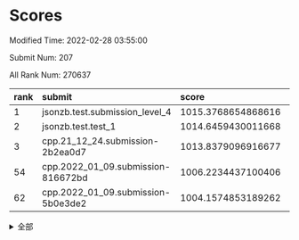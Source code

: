 # Scores

Modified Time: 2022-02-28 03:55:00

Submit Num: 207

All Rank Num: 270637

| rank |               submit               |       score        |       sigma        | pk_num |
| :--- | :--------------------------------- | :----------------- | :----------------- | :----- |
| 1    | jsonzb.test.submission_level_4     | 1015.3768654868616 | 0.8217133243244892 | 5231   |
| 2    | jsonzb.test.test_1                 | 1014.6459430011668 | 0.8611148319656792 | 5228   |
| 3    | cpp.21_12_24.submission-2b2ea0d7   | 1013.8379096916677 | 0.8111039296313444 | 5228   |
| 54   | cpp.2022_01_09.submission-816672bd | 1006.2234437100406 | 0.7103827429430938 | 5232   |
| 62   | cpp.2022_01_09.submission-5b0e3de2 | 1004.1574853189262 | 0.7154213866307603 | 5231   |


<details>
<summary>全部</summary>

| rank |                 submit                 |       score        |       sigma        | pk_num |
| :--- | :------------------------------------- | :----------------- | :----------------- | :----- |
| 1    | jsonzb.test.submission_level_4         | 1015.3768654868616 | 0.8217133243244892 | 5231   |
| 2    | jsonzb.test.test_1                     | 1014.6459430011668 | 0.8611148319656792 | 5228   |
| 3    | cpp.21_12_24.submission-2b2ea0d7       | 1013.8379096916677 | 0.8111039296313444 | 5228   |
| 4    | gobigger.level_3.submission_level_3_15 | 1011.4269587641141 | 0.780972328655358  | 5230   |
| 5    | gobigger.level_3.submission_level_3_3  | 1011.4220332297135 | 0.7712246475509743 | 5226   |
| 6    | gobigger.level_3.submission_level_3_5  | 1011.396117323815  | 0.7655862998895404 | 5233   |
| 7    | gobigger.level_3.submission_level_3_36 | 1011.3879073752041 | 0.7663863526411087 | 5226   |
| 8    | gobigger.level_3.submission_level_3_41 | 1011.2408284586747 | 0.7720912637414726 | 5224   |
| 9    | gobigger.level_3.submission_level_3_30 | 1011.1858685662584 | 0.7469386056621456 | 5234   |
| 10   | gobigger.level_3.submission_level_3_38 | 1010.8938699792473 | 0.7536657079169259 | 5228   |
| 11   | gobigger.level_3.submission_level_3_18 | 1010.8023769037948 | 0.7715460122628793 | 5231   |
| 12   | gobigger.level_3.submission_level_3_19 | 1010.8016379152679 | 0.7588390869119666 | 5233   |
| 13   | gobigger.level_3.submission_level_3_31 | 1010.7358745460363 | 0.8139768495988823 | 5233   |
| 14   | gobigger.level_3.submission_level_3_47 | 1010.7301452542049 | 0.7696754303688728 | 5229   |
| 15   | gobigger.level_3.submission_level_3_42 | 1010.687587968509  | 0.7574518948326129 | 5232   |
| 16   | gobigger.level_3.submission_level_3_0  | 1010.4798063595969 | 0.7562779505640268 | 5230   |
| 17   | gobigger.level_3.submission_level_3_22 | 1010.2669587467678 | 0.7472748688193862 | 5232   |
| 18   | gobigger.level_3.submission_level_3_27 | 1010.2480630537752 | 0.7557019274464347 | 5229   |
| 19   | gobigger.level_3.submission_level_3_10 | 1010.2466178332153 | 0.7521895556059061 | 5228   |
| 20   | gobigger.level_3.submission_level_3_6  | 1010.2376888667756 | 0.760910127892985  | 5226   |
| 21   | gobigger.level_3.submission_level_3_34 | 1010.0925566024603 | 0.7476802239410095 | 5230   |
| 22   | gobigger.level_3.submission_level_3_1  | 1010.0409727471792 | 0.7658711447739931 | 5235   |
| 23   | gobigger.level_3.submission_level_3_7  | 1010.0125587240586 | 0.7499312161045113 | 5227   |
| 24   | gobigger.level_3.submission_level_3_29 | 1010.0043718241207 | 0.7596067738663402 | 5225   |
| 25   | gobigger.level_3.submission_level_3_40 | 1009.9900336067692 | 0.768266644867123  | 5228   |
| 26   | gobigger.level_3.submission_level_3_48 | 1009.9278151646681 | 0.7564025095130124 | 5227   |
| 27   | gobigger.level_3.submission_level_3_4  | 1009.8888486672752 | 0.7492254168737807 | 5228   |
| 28   | gobigger.level_3.submission_level_3_39 | 1009.7997122912136 | 0.758780607578754  | 5235   |
| 29   | gobigger.level_3.submission_level_3_2  | 1009.7893078028968 | 0.751784047855548  | 5230   |
| 30   | gobigger.level_3.submission_level_3_8  | 1009.7346442752906 | 0.7468020080632674 | 5236   |
| 31   | gobigger.level_3.submission_level_3_45 | 1009.7232189881709 | 0.7499776365616304 | 5230   |
| 32   | gobigger.level_3.submission_level_3_49 | 1009.7201763625087 | 0.7393013849737674 | 5236   |
| 33   | gobigger.level_3.submission_level_3_28 | 1009.6269817898591 | 0.7536260499449668 | 5227   |
| 34   | gobigger.level_3.submission_level_3_24 | 1009.5880813875152 | 0.7464005647241491 | 5227   |
| 35   | gobigger.level_3.submission_level_3_44 | 1009.5858081407644 | 0.756676985770985  | 5236   |
| 36   | gobigger.level_3.submission_level_3_14 | 1009.555476806166  | 0.7746126221763489 | 5233   |
| 37   | gobigger.level_3.submission_level_3_16 | 1009.5045896354883 | 0.7608256294800821 | 5234   |
| 38   | gobigger.level_3.submission_level_3_37 | 1009.5026545611277 | 0.7544866084660384 | 5230   |
| 39   | gobigger.level_3.submission_level_3_12 | 1009.4421343630294 | 0.7672458108478856 | 5225   |
| 40   | gobigger.level_3.submission_level_3_17 | 1009.4196462660627 | 0.75721927777013   | 5229   |
| 41   | gobigger.level_3.submission_level_3_33 | 1009.4136584701963 | 0.7856656398800075 | 5232   |
| 42   | gobigger.level_3.submission_level_3_26 | 1009.4028057834139 | 0.7489753711612953 | 5225   |
| 43   | gobigger.level_3.submission_level_3_35 | 1009.2740754919577 | 0.7702766884087996 | 5231   |
| 44   | gobigger.level_3.submission_level_3_21 | 1009.2479162653003 | 0.7569458400306245 | 5226   |
| 45   | gobigger.level_3.submission_level_3_25 | 1009.2473695821452 | 0.7594823990176903 | 5225   |
| 46   | gobigger.level_3.submission_level_3_20 | 1009.1866702634796 | 0.7377236959369279 | 5234   |
| 47   | gobigger.level_3.submission_level_3_23 | 1009.1767703114982 | 0.7399385841126587 | 5228   |
| 48   | gobigger.level_3.submission_level_3_43 | 1009.0082656524255 | 0.7408356936202339 | 5231   |
| 49   | gobigger.level_3.submission_level_3_46 | 1008.8728964476896 | 0.7398096472252945 | 5233   |
| 50   | gobigger.level_3.submission_level_3_11 | 1008.8009386278396 | 0.7400675492946344 | 5232   |
| 51   | gobigger.level_3.submission_level_3_32 | 1008.7570506465594 | 0.7634726757390494 | 5230   |
| 52   | gobigger.level_3.submission_level_3_13 | 1008.4969152018368 | 0.763006840952604  | 5231   |
| 53   | gobigger.level_3.submission_level_3_9  | 1008.4330989401196 | 0.7454552167533888 | 5227   |
| 54   | cpp.2022_01_09.submission-816672bd     | 1006.2234437100406 | 0.7103827429430938 | 5232   |
| 55   | gobigger.level_1.submission_level_1_24 | 1005.2409072644    | 0.7118789161598744 | 5228   |
| 56   | gobigger.level_1.submission_level_1_17 | 1005.0099833308338 | 0.727687214728041  | 5223   |
| 57   | gobigger.level_1.submission_level_1_45 | 1004.952425824994  | 0.7136979257614708 | 5230   |
| 58   | gobigger.level_1.submission_level_1_39 | 1004.5598208960462 | 0.7221437652838428 | 5226   |
| 59   | gobigger.level_1.submission_level_1_14 | 1004.5090438687592 | 0.7357347911702871 | 5236   |
| 60   | gobigger.level_1.submission_level_1_11 | 1004.3890401430705 | 0.7178365397502788 | 5230   |
| 61   | gobigger.level_1.submission_level_1_42 | 1004.1656246878907 | 0.7236604536362344 | 5226   |
| 62   | cpp.2022_01_09.submission-5b0e3de2     | 1004.1574853189262 | 0.7154213866307603 | 5231   |
| 63   | gobigger.level_1.submission_level_1_32 | 1004.116451060715  | 0.7277622337202669 | 5225   |
| 64   | gobigger.level_1.submission_level_1_35 | 1004.0996306896668 | 0.7230770571919632 | 5226   |
| 65   | gobigger.level_1.submission_level_1_26 | 1003.8496723374949 | 0.7063487936930634 | 5229   |
| 66   | gobigger.level_1.submission_level_1_47 | 1003.8365124948466 | 0.7159574371290246 | 5234   |
| 67   | gobigger.level_1.submission_level_1_10 | 1003.7898644741753 | 0.7303446857793936 | 5231   |
| 68   | gobigger.level_1.submission_level_1_40 | 1003.7612743031013 | 0.7324506184939177 | 5224   |
| 69   | gobigger.level_1.submission_level_1_49 | 1003.7587182856801 | 0.7256062069835749 | 5232   |
| 70   | gobigger.level_1.submission_level_1_30 | 1003.7514089334428 | 0.7175943016961338 | 5223   |
| 71   | gobigger.level_1.submission_level_1_27 | 1003.7457474146428 | 0.7106154210140638 | 5235   |
| 72   | gobigger.level_1.submission_level_1_41 | 1003.733245637591  | 0.7173230965621173 | 5229   |
| 73   | gobigger.level_1.submission_level_1_0  | 1003.7146832024706 | 0.7137568788350455 | 5230   |
| 74   | gobigger.level_1.submission_level_1_43 | 1003.5915606336309 | 0.7225731684505602 | 5230   |
| 75   | gobigger.level_1.submission_level_1_19 | 1003.4966264248357 | 0.7286902628937094 | 5229   |
| 76   | gobigger.level_1.submission_level_1_18 | 1003.4846267216392 | 0.7179085705672347 | 5235   |
| 77   | gobigger.level_1.submission_level_1_8  | 1003.4675497460123 | 0.721018391293885  | 5228   |
| 78   | gobigger.level_1.submission_level_1_48 | 1003.4668158166214 | 0.7078841088923156 | 5227   |
| 79   | gobigger.level_1.submission_level_1_31 | 1003.3792429092025 | 0.7287420920364491 | 5232   |
| 80   | gobigger.level_1.submission_level_1_28 | 1003.3759848881189 | 0.7299758447958652 | 5233   |
| 81   | gobigger.level_1.submission_level_1_37 | 1003.3314977055802 | 0.7160557471539349 | 5236   |
| 82   | gobigger.level_1.submission_level_1_16 | 1003.1858946388836 | 0.7207507125424977 | 5230   |
| 83   | gobigger.level_1.submission_level_1_38 | 1003.1689865471266 | 0.7145250475844461 | 5233   |
| 84   | gobigger.level_1.submission_level_1_13 | 1003.0740187314299 | 0.7212622861183031 | 5234   |
| 85   | gobigger.level_1.submission_level_1_5  | 1002.9410330307669 | 0.7120167945156285 | 5226   |
| 86   | gobigger.level_1.submission_level_1_3  | 1002.8359352605643 | 0.7204563344217899 | 5233   |
| 87   | gobigger.level_1.submission_level_1_22 | 1002.8105819685727 | 0.7185029391350172 | 5227   |
| 88   | gobigger.level_1.submission_level_1_25 | 1002.7710889129    | 0.7079965194040767 | 5229   |
| 89   | gobigger.level_1.submission_level_1_12 | 1002.7675551110685 | 0.7129991730248081 | 5227   |
| 90   | gobigger.level_1.submission_level_1_33 | 1002.7623388224057 | 0.7053381109277791 | 5238   |
| 91   | gobigger.level_1.submission_level_1_36 | 1002.7217436175616 | 0.7112890610041738 | 5226   |
| 92   | gobigger.level_1.submission_level_1_1  | 1002.7054445575415 | 0.7263355858588125 | 5231   |
| 93   | gobigger.level_1.submission_level_1_9  | 1002.704671726848  | 0.7292800625843773 | 5232   |
| 94   | gobigger.level_1.submission_level_1_34 | 1002.6981307393636 | 0.7141747514699083 | 5235   |
| 95   | gobigger.level_1.submission_level_1_15 | 1002.6932847110776 | 0.7262427652486539 | 5231   |
| 96   | gobigger.level_1.submission_level_1_2  | 1002.6846535298242 | 0.7188827749754116 | 5230   |
| 97   | gobigger.level_1.submission_level_1_46 | 1002.6715275346455 | 0.7238958640832518 | 5230   |
| 98   | gobigger.level_1.submission_level_1_20 | 1002.5296769357071 | 0.7188439678535646 | 5229   |
| 99   | gobigger.level_1.submission_level_1_29 | 1002.4855714802479 | 0.7219007201135544 | 5233   |
| 100  | gobigger.level_1.submission_level_1_44 | 1002.4596649689274 | 0.7231980030236169 | 5227   |
| 101  | gobigger.level_1.submission_level_1_6  | 1002.4021570404735 | 0.7143437377871354 | 5227   |
| 102  | gobigger.level_1.submission_level_1_7  | 1002.3060515560605 | 0.7116502608190373 | 5224   |
| 103  | gobigger.level_1.submission_level_1_23 | 1002.2516343607065 | 0.7116096947094828 | 5231   |
| 104  | gobigger.level_1.submission_level_1_21 | 1002.1930012332269 | 0.7150618601558437 | 5231   |
| 105  | gobigger.level_1.submission_level_1_4  | 1002.0624132612406 | 0.733135970733844  | 5229   |
| 106  | gobigger.random.submission_random_18   | 997.4313783288912  | 0.7142682968497768 | 5225   |
| 107  | gobigger.random.submission_random_12   | 997.2724887181024  | 0.7185255386504306 | 5228   |
| 108  | gobigger.random.submission_random_9    | 997.1360472948911  | 0.7063484489030399 | 5233   |
| 109  | gobigger.random.submission_random_48   | 996.6898700382578  | 0.7096312404958991 | 5234   |
| 110  | gobigger.random.submission_random_34   | 996.6773772501423  | 0.7211345592679893 | 5227   |
| 111  | gobigger.random.submission_random_1    | 996.60288334302    | 0.7097360853062583 | 5233   |
| 112  | gobigger.random.submission_random_23   | 996.5715941094727  | 0.7125560112773158 | 5228   |
| 113  | gobigger.random.submission_random_3    | 996.5699358746908  | 0.7026006711037057 | 5232   |
| 114  | gobigger.random.submission_random_5    | 996.5548918156045  | 0.7062751000488071 | 5229   |
| 115  | gobigger.random.submission_random_21   | 996.4484494824454  | 0.7012527573071248 | 5234   |
| 116  | gobigger.random.submission_random_19   | 996.4138262601335  | 0.7106354720435278 | 5230   |
| 117  | gobigger.random.submission_random_45   | 996.3931180754679  | 0.7211030081661228 | 5227   |
| 118  | gobigger.random.submission_random_10   | 996.3726853434243  | 0.7162972893754084 | 5233   |
| 119  | gobigger.random.submission_random_49   | 996.3697370410911  | 0.704709457946268  | 5233   |
| 120  | gobigger.random.submission_random_47   | 996.2222507927545  | 0.7010944747953578 | 5229   |
| 121  | gobigger.random.submission_random_25   | 996.2072446763299  | 0.7103821139816595 | 5227   |
| 122  | gobigger.random.submission_random_27   | 996.1954156374198  | 0.7033836281513423 | 5228   |
| 123  | gobigger.random.submission_random_29   | 996.0988015905984  | 0.7148441736206183 | 5231   |
| 124  | gobigger.random.submission_random_39   | 996.0981093990637  | 0.7001204652633173 | 5225   |
| 125  | gobigger.random.submission_random_17   | 996.0774002232329  | 0.7275658873122315 | 5231   |
| 126  | gobigger.random.submission_random_37   | 995.992457072872   | 0.7087822216758473 | 5225   |
| 127  | gobigger.random.submission_random_33   | 995.9676068470218  | 0.7045552612918061 | 5230   |
| 128  | gobigger.random.submission_random_20   | 995.9527984669838  | 0.7107162133237295 | 5228   |
| 129  | gobigger.random.submission_random_4    | 995.9326858870627  | 0.7188578834889288 | 5235   |
| 130  | gobigger.random.submission_random_35   | 995.9319635340316  | 0.697247212921255  | 5236   |
| 131  | gobigger.random.submission_random_28   | 995.9232934421573  | 0.6991818091691806 | 5230   |
| 132  | gobigger.random.submission_random_13   | 995.8993597049804  | 0.711983716061907  | 5233   |
| 133  | gobigger.random.submission_random_42   | 995.8113858709081  | 0.7039360593022458 | 5227   |
| 134  | gobigger.random.submission_random_2    | 995.7978589794417  | 0.7096582570705855 | 5231   |
| 135  | gobigger.random.submission_random_32   | 995.7923650065119  | 0.713891584049127  | 5230   |
| 136  | gobigger.random.submission_random_40   | 995.7917349366204  | 0.727044888276843  | 5230   |
| 137  | gobigger.random.submission_random_38   | 995.741192312811   | 0.7154585528394398 | 5228   |
| 138  | gobigger.random.submission_random_43   | 995.6993863767863  | 0.7089555562970787 | 5232   |
| 139  | gobigger.random.submission_random_30   | 995.6870337485119  | 0.7313476950902444 | 5232   |
| 140  | gobigger.random.submission_random_41   | 995.6662674533695  | 0.704227699078855  | 5226   |
| 141  | gobigger.random.submission_random_8    | 995.6366338347312  | 0.7139510010361406 | 5230   |
| 142  | gobigger.random.submission_random_15   | 995.5808038824924  | 0.7187764085898356 | 5224   |
| 143  | gobigger.random.submission_random_6    | 995.578248754634   | 0.7052021724175763 | 5230   |
| 144  | gobigger.random.submission_random_24   | 995.5643954820515  | 0.7130325305699156 | 5232   |
| 145  | gobigger.random.submission_random_36   | 995.4356650844373  | 0.701529749596756  | 5224   |
| 146  | gobigger.random.submission_random_0    | 995.3183887255934  | 0.6956166655413127 | 5223   |
| 147  | gobigger.random.submission_random_26   | 995.2408422467622  | 0.7125622877890697 | 5227   |
| 148  | gobigger.random.submission_random_44   | 995.2068310010459  | 0.7165908938914882 | 5228   |
| 149  | gobigger.random.submission_random_14   | 995.1696303459944  | 0.7195098458037575 | 5230   |
| 150  | gobigger.random.submission_random_46   | 995.096825246226   | 0.6927543947377888 | 5226   |
| 151  | gobigger.random.submission_random_22   | 994.9851794575206  | 0.7232780006923173 | 5226   |
| 152  | gobigger.random.submission_random_31   | 994.8877002102978  | 0.729139617518682  | 5235   |
| 153  | gobigger.random.submission_random_11   | 994.6889853932902  | 0.7059325663863765 | 5231   |
| 154  | gobigger.random.submission_random_16   | 994.5787960646611  | 0.7145851600027371 | 5232   |
| 155  | gobigger.random.submission_random_7    | 994.498663119369   | 0.703773215827671  | 5229   |
| 156  | gobigger.level_2.submission_level_2_24 | 994.0848917366357  | 0.7462148391091533 | 5232   |
| 157  | gobigger.level_2.submission_level_2_37 | 994.0280719695148  | 0.720006522205596  | 5230   |
| 158  | gobigger.level_2.submission_level_2_23 | 993.443261385918   | 0.7276552324258126 | 5231   |
| 159  | gobigger.level_2.submission_level_2_13 | 993.3530760078058  | 0.7324117077407015 | 5229   |
| 160  | gobigger.level_2.submission_level_2_12 | 993.1729031879117  | 0.7382406980401021 | 5234   |
| 161  | gobigger.level_2.submission_level_2_40 | 993.0962480991996  | 0.7305486492913202 | 5231   |
| 162  | gobigger.level_2.submission_level_2_48 | 993.0810745851005  | 0.7333434974975153 | 5231   |
| 163  | gobigger.level_2.submission_level_2_19 | 992.9340029804218  | 0.7391872618572886 | 5233   |
| 164  | gobigger.level_2.submission_level_2_25 | 992.8695810351788  | 0.7328372762982993 | 5228   |
| 165  | gobigger.level_2.submission_level_2_39 | 992.8521070740868  | 0.7445457731455833 | 5230   |
| 166  | gobigger.level_2.submission_level_2_33 | 992.8018609868071  | 0.7443096136579053 | 5226   |
| 167  | gobigger.level_2.submission_level_2_30 | 992.7646132915805  | 0.7429345742105067 | 5228   |
| 168  | gobigger.level_2.submission_level_2_44 | 992.7150648081844  | 0.7547040195793168 | 5229   |
| 169  | gobigger.level_2.submission_level_2_43 | 992.602296371069   | 0.7341841571827302 | 5223   |
| 170  | gobigger.level_2.submission_level_2_21 | 992.5825509570262  | 0.7333189032711496 | 5228   |
| 171  | gobigger.level_2.submission_level_2_35 | 992.5645827091373  | 0.7282077088189005 | 5230   |
| 172  | gobigger.level_2.submission_level_2_11 | 992.5174909970804  | 0.7460762264326248 | 5227   |
| 173  | gobigger.level_2.submission_level_2_31 | 992.5115269506696  | 0.7534314317855647 | 5233   |
| 174  | gobigger.level_2.submission_level_2_18 | 992.32318569012    | 0.7397812675266289 | 5228   |
| 175  | gobigger.level_2.submission_level_2_27 | 992.311547827278   | 0.7348598992170573 | 5234   |
| 176  | gobigger.level_2.submission_level_2_17 | 992.2128702522349  | 0.7507712471304899 | 5233   |
| 177  | gobigger.level_2.submission_level_2_34 | 991.9819599867283  | 0.7501102643441362 | 5236   |
| 178  | gobigger.level_2.submission_level_2_42 | 991.9703551814229  | 0.7314945218404455 | 5229   |
| 179  | gobigger.level_2.submission_level_2_46 | 991.9548535693267  | 0.7637277972396853 | 5227   |
| 180  | gobigger.level_2.submission_level_2_29 | 991.920966817148   | 0.739556308188854  | 5238   |
| 181  | gobigger.level_2.submission_level_2_36 | 991.9185874107733  | 0.7345898065802934 | 5227   |
| 182  | gobigger.level_2.submission_level_2_32 | 991.9000310673662  | 0.7524928902678867 | 5225   |
| 183  | gobigger.level_2.submission_level_2_5  | 991.8299189392811  | 0.7431733811953317 | 5225   |
| 184  | gobigger.level_2.submission_level_2_0  | 991.8025526008093  | 0.7545506965880053 | 5234   |
| 185  | gobigger.level_2.submission_level_2_4  | 991.7414293481129  | 0.7541286341435324 | 5231   |
| 186  | gobigger.level_2.submission_level_2_20 | 991.6792111212358  | 0.7406536282359224 | 5231   |
| 187  | gobigger.level_2.submission_level_2_38 | 991.6597008023039  | 0.7348287830889778 | 5228   |
| 188  | gobigger.level_2.submission_level_2_2  | 991.6415817453253  | 0.7637538598347208 | 5231   |
| 189  | gobigger.level_2.submission_level_2_49 | 991.6355308870047  | 0.7546670745764986 | 5225   |
| 190  | gobigger.level_2.submission_level_2_26 | 991.6347222186348  | 0.749841358010044  | 5228   |
| 191  | gobigger.level_2.submission_level_2_14 | 991.618094234842   | 0.7428785158952909 | 5226   |
| 192  | gobigger.level_2.submission_level_2_8  | 991.5834405948715  | 0.7521133452949115 | 5226   |
| 193  | gobigger.level_2.submission_level_2_28 | 991.5669203881422  | 0.7801268037948407 | 5228   |
| 194  | gobigger.level_2.submission_level_2_41 | 991.4658109749852  | 0.7365943281436799 | 5230   |
| 195  | gobigger.level_2.submission_level_2_22 | 991.4412408112719  | 0.7482547755381151 | 5231   |
| 196  | gobigger.level_2.submission_level_2_15 | 991.2506402960951  | 0.7513872186564752 | 5232   |
| 197  | gobigger.level_2.submission_level_2_7  | 991.1444694385729  | 0.7418639405297761 | 5230   |
| 198  | gobigger.level_2.submission_level_2_45 | 991.0775840182346  | 0.7558136919704733 | 5228   |
| 199  | gobigger.level_2.submission_level_2_1  | 991.0404309537518  | 0.7727659321255266 | 5226   |
| 200  | gobigger.level_2.submission_level_2_10 | 991.0075009405999  | 0.758968166473325  | 5228   |
| 201  | gobigger.level_2.submission_level_2_9  | 990.9987673549942  | 0.7689214999587008 | 5231   |
| 202  | gobigger.level_2.submission_level_2_6  | 990.9332163206526  | 0.7577058261754438 | 5232   |
| 203  | gobigger.level_2.submission_level_2_16 | 990.7529666235195  | 0.7638180007016385 | 5229   |
| 204  | gobigger.level_2.submission_level_2_47 | 990.2710024979878  | 0.7605798722646795 | 5230   |
| 205  | gobigger.level_2.submission_level_2_3  | 990.015461710925   | 0.7636484623698298 | 5229   |
| 206  | gobigger.none.submission_none_0        | 976.9440659337214  | 1.3291111953432717 | 5233   |
| 207  | gobigger.none.submission_none_1        | 974.9103337849407  | 1.5453188301887928 | 5225   |

</details>